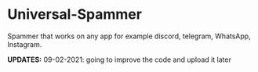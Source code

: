 # Universal-Spammer
Spammer that works on any app for example discord, telegram, WhatsApp, Instagram.


**UPDATES:**
09-02-2021:
going to improve the code and upload it later



